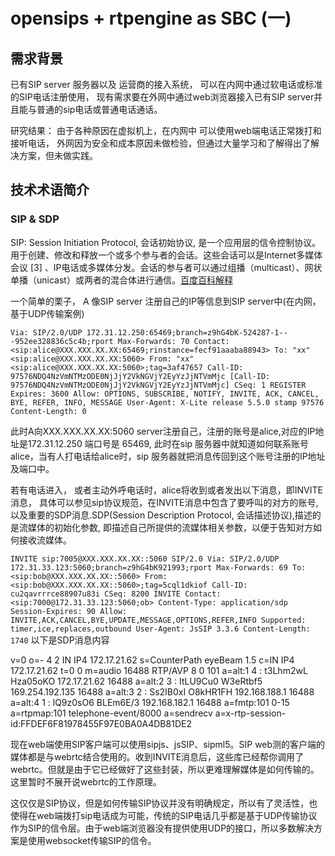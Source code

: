 # opensips + rtpengine as SBC (一)

## 需求背景
已有SIP server 服务器以及 运营商的接入系统， 可以在内网中通过软电话或标准的SIP电话注册使用， 现有需求要在外网中通过web浏览器接入已有SIP server并且能与普通的sip电话或普通电话通话。

研究结果： 由于各种原因在虚拟机上，在内网中 可以使用web端电话正常拨打和接听电话， 外网因为安全和成本原因未做检验，但通过大量学习和了解得出了解决方案，但未做实践。

## 技术术语简介

### SIP & SDP

SIP: Session Initiation Protocol, 会话初始协议, 是一个应用层的信令控制协议。用于创建、修改和释放一个或多个参与者的会话。这些会话可以是Internet多媒体会议 [3]  、IP电话或多媒体分发。会话的参与者可以通过组播（multicast）、网状单播（unicast）或两者的混合体进行通信。[百度百科解释](https://baike.baidu.com/item/SIP/33921?fromtitle=SIP%E5%8D%8F%E8%AE%AE&fromid=1179615)

一个简单的栗子， A 像SIP server 注册自己的IP等信息到SIP server中(在内网，基于UDP传输案例)

`
Via: SIP/2.0/UDP 172.31.12.250:65469;branch=z9hG4bK-524287-1---952ee328836c5c4b;rport
Max-Forwards: 70
Contact: <sip:alice@XXX.XXX.XX.XX:65469;rinstance=fecf91aaaba88943>
To: "xx"<sip:alice@XXX.XXX.XX.XX:5060>
From: "xx"<sip:alice@XXX.XXX.XX.XX:5060>;tag=3af47657
Call-ID: 97576NDQ4NzVmNTMzODE0NjJjY2VkNGVjY2EyYzJjNTVmMjc
[Call-ID: 97576NDQ4NzVmNTMzODE0NjJjY2VkNGVjY2EyYzJjNTVmMjc]
CSeq: 1 REGISTER
Expires: 3600
Allow: OPTIONS, SUBSCRIBE, NOTIFY, INVITE, ACK, CANCEL, BYE, REFER, INFO, MESSAGE
User-Agent: X-Lite release 5.5.0 stamp 97576
Content-Length: 0
`

此时A向XXX.XXX.XX.XX:5060 server注册自己，注册的账号是alice,对应的IP地址是172.31.12.250 端口号是 65469, 此时在sip 服务器中就知道如何联系账号alice，当有人打电话给alice时，sip 服务器就把消息传回到这个账号注册的IP地址及端口中。


若有电话进入， 或者主动外呼电话时，alice将收到或者发出以下消息，即INVITE消息， 具体可以参见sip协议规范，在INVITE消息中包含了要呼叫的对方的账号,以及重要的SDP消息.SDP(Session Description Protocol, 会话描述协议),描述的是流媒体的初始化参数, 即描述自己所提供的流媒体相关参数，以便于告知对方如何接收流媒体。

`
INVITE sip:7005@XXX.XXX.XX.XX::5060 SIP/2.0
Via: SIP/2.0/UDP 172.31.33.123:5060;branch=z9hG4bK921993;rport
Max-Forwards: 69
To:  <sip:bob@XXX.XXX.XX.XX::5060>
From:  <sip:bob@XXX.XXX.XX.XX::5060>;tag=5cql1dkiof
Call-ID: cu2qavrrrce88907u83i
CSeq: 8200 INVITE
Contact:  <sip:7000@172.31.33.123:5060;ob>
Content-Type: application/sdp
Session-Expires: 90
Allow: INVITE,ACK,CANCEL,BYE,UPDATE,MESSAGE,OPTIONS,REFER,INFO
Supported: timer,ice,replaces,outbound
User-Agent: JsSIP 3.3.6
Content-Length: 1740
`
以下是SDP消息内容

v=0
o=- 4 2 IN IP4 172.17.21.62
s=CounterPath eyeBeam 1.5
c=IN IP4 172.17.21.62
t=0 0
m=audio 16488 RTP/AVP 8 0 101
a=alt:1 4 : t3Lhm2wL Hza05oKO 172.17.21.62 16488
a=alt:2 3 : ItLU9Cu0 W3eRtbf5 169.254.192.135 16488
a=alt:3 2 : Ss2IB0xI O8kHR1FH 192.168.188.1 16488
a=alt:4 1 : lQ9z0sO6 BLEm6E/3 192.168.182.1 16488
a=fmtp:101 0-15
a=rtpmap:101 telephone-event/8000
a=sendrecv
a=x-rtp-session-id:FFDEF6F81978455F97E0BA0A4DB81DE2

现在web端使用SIP客户端可以使用sipjs、jsSIP、sipml5。SIP web测的客户端的媒体都是与webrtc结合使用的。收到INVITE消息后，这些库已经帮你调用了webrtc。但就是由于它已经做好了这些封装，所以更难理解媒体是如何传输的。这里暂时不展开说webrtc的工作原理。

这仅仅是SIP协议，但是如何传输SIP协议并没有明确规定，所以有了灵活性，也使得在web端拨打sip电话成为可能，传统的SIP电话几乎都是基于UDP传输协议作为SIP的信令层。由于web端浏览器没有提供使用UDP的接口，所以多数解决方案是使用websocket传输SIP的信令。